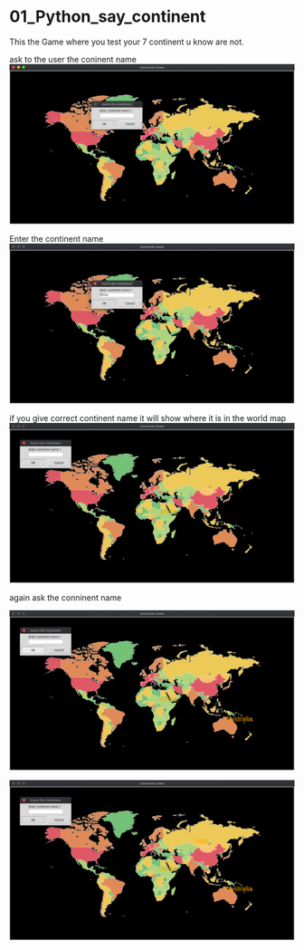 # 01_Python_say_continent

This the Game where you test your 7 continent u know are not.

ask to the user the coninent name 
![image](images/Screenshot%20from%202021-01-16%2007-20-34.png)

Enter the continent name
![image](images/Screenshot%20from%202021-01-16%2007-27-46.png)

if you give correct continent name it will show where it is in the world map
![image](images/Screenshot%20from%202021-01-16%2007-27-53.png)

again ask the conninent name

![image](images/Screenshot%20from%202021-01-16%2007-28-08.png)


![image](images/Screenshot%20from%202021-01-16%2007-28-24.png)
